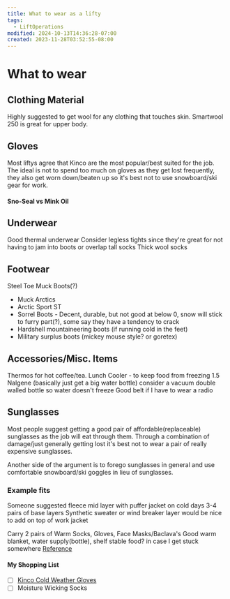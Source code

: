 ```yaml
---
title: What to wear as a lifty
tags:
  - LiftOperations
modified: 2024-10-13T14:36:28-07:00
created: 2023-11-28T03:52:55-08:00
---
```

# What to wear
## Clothing Material
Highly suggested to get wool for any clothing that touches skin. 
Smartwool 250 is great for upper body.

## Gloves
Most liftys agree that Kinco are the most popular/best suited for the job.
The ideal is not to spend too much on gloves as they get lost frequently, they also get worn down/beaten up so it's best not to use snowboard/ski gear for work. 

#### Sno-Seal vs Mink Oil  

## Underwear
Good thermal underwear
Consider legless tights since they're great for not having to jam into boots or overlap tall socks
Thick wool socks 

## Footwear
Steel Toe Muck Boots(?)
- Muck Arctics
- Arctic Sport ST
- Sorrel Boots - Decent, durable, but not good at below 0, snow will stick to furry part(?), some say they have a tendency to crack
- Hardshell mountaineering boots (if running cold in the feet)
- Military surplus boots (mickey mouse style? or goretex)

## Accessories/Misc. Items
Thermos for hot coffee/tea.
Lunch Cooler - to keep food from freezing
1.5 Nalgene (basically just get a big water bottle) consider a vacuum double walled bottle so water doesn't freeze
Good belt if I have to wear a radio

## Sunglasses
Most people suggest getting a good pair of affordable(replaceable) sunglasses as the job will eat through them. 
Through a combination of damage/just generally getting lost it's best not to wear a pair of really expensive sunglasses.

Another side of the argument is to forego sunglasses in general and use comfortable snowboard/ski goggles in lieu of sunglasses.


### Example fits 
Someone suggested fleece mid layer with puffer jacket on cold days 
3-4 pairs of base layers
Synthetic sweater or wind breaker layer would be nice to add on top of work jacket

Carry 2 pairs of Warm Socks, Gloves, Face Masks/Baclava's
Good warm blanket, water supply(bottle), shelf stable food? in case I get stuck somewhere
[Reference](https://www.reddit.com/r/skiing/comments/xgskdp/in_need_of_liftop_gear_advice/)

#### My Shopping List
- [ ] [Kinco Cold Weather Gloves](https://kinco.com/products?suggested_uses=372)
- [ ] Moisture Wicking Socks